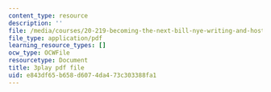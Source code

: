 ```yaml
---
content_type: resource
description: ''
file: /media/courses/20-219-becoming-the-next-bill-nye-writing-and-hosting-the-educational-show-january-iap-2015/e843df65b658d6074da473c303388fa1_3HnHQXWIFd4.pdf
file_type: application/pdf
learning_resource_types: []
ocw_type: OCWFile
resourcetype: Document
title: 3play pdf file
uid: e843df65-b658-d607-4da4-73c303388fa1
---
```

